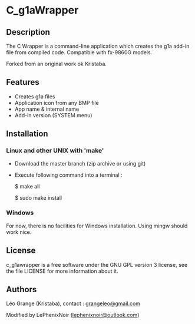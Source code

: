 # C_g1aWrapper #

## Description ##

The C Wrapper is a command-line application which creates the g1a add-in file from compiled code. Compatible with fx-9860G models.

Forked from an original work ok Kristaba.



## Features ##

* Creates g1a files
* Application icon from any BMP file
* App name & internal name
* Add-in version (SYSTEM menu)



## Installation ##

### Linux and other UNIX with 'make' ###
* Download the master branch (zip archive or using git)
* Execute following command into a terminal :

  $ make all

  $ sudo make install
### Windows ###
For now, there is no facilities for Windows installation.
Using mingw should work nice.



## License ##

c_g1awrapper is a free software under the GNU GPL version 3 license, see the file LICENSE for more information about it.



## Authors ##

Léo Grange (Kristaba), contact : grangeleo@gmail.com

Modified by LePhenixNoir (lephenixnoir@outlook.com)

